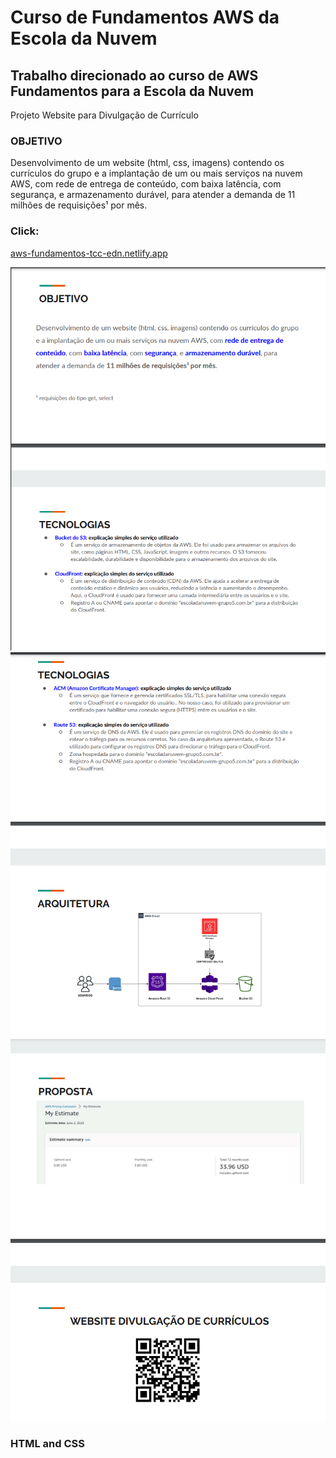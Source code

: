 # Curso de Fundamentos AWS da Escola da Nuvem
## Trabalho direcionado ao curso de AWS Fundamentos para a Escola da Nuvem
Projeto Website para Divulgação de Currículo
### OBJETIVO
Desenvolvimento de um website (html, css, imagens) contendo os currículos do grupo e a implantação de um ou mais serviços na nuvem AWS, com rede de entrega de
conteúdo, com baixa latência, com segurança, e armazenamento durável, para atender a demanda de 11 milhões de requisições¹ por mês.

### Click:
[aws-fundamentos-tcc-edn.netlify.app](https://aws-fundamentos-tcc-edn.netlify.app/)



![IMAGE](https://github.com/datilasilva/aws_fundamentos_edn_TCC/blob/main/parte1.PNG)
![IMAGE](https://github.com/datilasilva/aws_fundamentos_edn_TCC/blob/main/parte2.PNG)
![IMAGE](https://github.com/datilasilva/aws_fundamentos_edn_TCC/blob/main/parte3.PNG)

### HTML and CSS 
